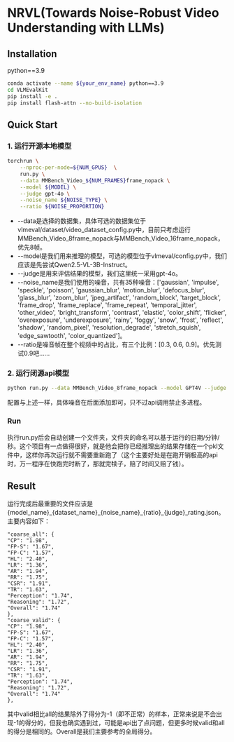 # NRVL(Towards Noise-Robust Video Understanding with LLMs)

## Installation
python==3.9
```bash
conda activate --name ${your_env_name} python==3.9
cd VLMEvalKit
pip install -e .
pip install flash-attn --no-build-isolation
```
## Quick Start
 ### 1. 运行开源本地模型
```bash
torchrun \
	--nproc-per-node=${NUM_GPUS}  \
	run.py \
	--data MMBench_Video_${NUM_FRAMES}frame_nopack \
	--model ${MODEL} \
	--judge gpt-4o \
	--noise_name ${NOISE_TYPE} \
	--ratio ${NOISE_PROPORTION}
```
 -  --data是选择的数据集，具体可选的数据集位于vlmeval/dataset/video_dataset_config.py中，目前只考虑运行MMBench_Video_8frame_nopack与MMBench_Video_16frame_nopack，优先8帧。
 - --model是我们用来推理的模型，可选的模型位于vlmeval/config.py中，我们应该是先尝试Qwen2.5-VL-3B-Instruct。
 - --judge是用来评估结果的模型，我们这里统一采用gpt-4o。
 - --noise_name是我们使用的噪音，共有35种噪音：['gaussian', 'impulse', 'speckle', 'poisson', 'gaussian_blur', 'motion_blur', 'defocus_blur', 'glass_blur', 'zoom_blur', 'jpeg_artifact', 'random_block', 'target_block', 'frame_drop', 'frame_replace', 'frame_repeat', 'temporal_jitter', 'other_video', 'bright_transform', 'contrast', 'elastic', 'color_shift', 'flicker', 'overexposure', 'underexposure', 'rainy', 'foggy', 'snow', 'frost', 'reflect', 'shadow', 'random_pixel', 'resolution_degrade', 'stretch_squish', 'edge_sawtooth', 'color_quantized']。
 - --ratio是噪音帧在整个视频中的占比，有三个比例：[0.3, 0.6, 0.9]。优先测试0.9吧……

 ### 2. 运行闭源api模型
```bash
python run.py --data MMBench_Video_8frame_nopack --model GPT4V --judge gpt-4o 
```
配置与上述一样，具体噪音在后面添加即可，只不过api调用禁止多进程。
### Run
执行run.py后会自动创建一个文件夹，文件夹的命名可以基于运行的日期/分钟/秒。这个项目有一点做得很好，就是他会把你已经推理出的结果存储在一个pkl文件中，这样你再次运行就不需要重新跑了（这个主要好处是在跑开销极高的api时，万一程序在快跑完时断了，那就完犊子，赔了时间又赔了钱）。

## Result
运行完成后最重要的文件应该是{model_name}\_{dataset_name}\_{noise_name}_{ratio}\_{judge}_rating.json。主要内容如下：
```
"coarse_all": {
"CP": "1.98",
"FP-S": "1.67",
"FP-C": "1.57",
"HL": "2.40",
"LR": "1.36",
"AR": "1.94",
"RR": "1.75",
"CSR": "1.91",
"TR": "1.63",
"Perception": "1.74",
"Reasoning": "1.72",
"Overall": "1.74"
},
"coarse_valid": {
"CP": "1.98",
"FP-S": "1.67",
"FP-C": "1.57",
"HL": "2.40",
"LR": "1.36",
"AR": "1.94",
"RR": "1.75",
"CSR": "1.91",
"TR": "1.63",
"Perception": "1.74",
"Reasoning": "1.72",
"Overall": "1.74"
},
```
其中valid相比all的结果除外了得分为-1（即不正常）的样本，正常来说是不会出现-1的得分的，但我也确实遇到过，可能是api出了点问题，但更多时候valid和all的得分是相同的。Overall是我们主要参考的全局得分。
